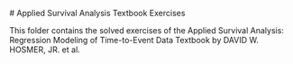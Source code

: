 
# Applied Survival Analysis Textbook Exercises

This folder contains the solved exercises of the Applied Survival Analysis: Regression Modeling of Time-to-Event Data Textbook by DAVID W. HOSMER, JR. et al.
